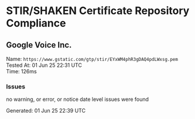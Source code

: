 # STIR/SHAKEN Certificate Repository Compliance

## Google Voice Inc.

Name: `https://www.gstatic.com/gtp/stir/EYxWM4phR3gDAQ4pdLWxsg.pem`\
Tested At: 01 Jun 25 22:31 UTC\
Time: 126ms

### Issues

no warning, or error, or notice date level issues were found

Generated: 01 Jun 25 22:39 UTC